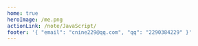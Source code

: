```yaml
---
home: true
heroImage: /me.png
actionLink: /note/JavaScript/
footer: '{ "email": "cnine229@qq.com", "qq": "2290384229" }'
---
```

